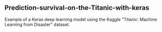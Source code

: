 ## Prediction-survival-on-the-Titanic-with-keras

Example of a Keras deep learning model using the Kaggle "Titanic: Machine Learning from Disaster" dataset.
